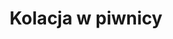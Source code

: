 ---
layout: "pages/vecere-ve-sklepeni.njk"

title: 'Kolacja w piwnicy'
description: 'Poczuj wyjątkową atmosferę kolacji w starej piwnicy Chateau Orlice. Zabytkowe sklepienia, blask świec i wyśmienite menu.'
permalink: 'pl/vecere-ve-sklepeni/'

eleventyNavigation:
  key: Kolacja w piwnicy
  parent: Usługi i atrakcje
  order: 200


landing:
  breadcrumbsHome: Strona główna
  breadcrumbsCurrent: Kolacja w piwnicy

  heading: Kolacja w starej piwnicy

  mouseIconAlt: Ikona myszy komputerowej

  imageUrl: /assets/images/restaurant/stredoveka-krcma-1.jpg
  imageAlt: Średniowieczna tawerna w zamku Orlice


contentOne:
  topper: Kolacja w piwnicy
  heading: Kolacja przy świecach w starej piwnicy

  imageUrl: /assets/images/dinner/dinner.jpg
  imageAlt: Nowożeńcy na łodzi na stawie

  paragraphs:
    - text: Przeżyj niezapomniany wieczór w wyjątkowej atmosferze historycznej piwnicy hotelu Chateau Orlice. Romantyczny blask świec, aromat wyśmienitych win i pyszne menu stworzone przez naszego szefa kuchni - to wszystko czeka na Ciebie w pomieszczeniu, które łączy w sobie elegancję przeszłości z komfortem dnia dzisiejszego. Idealny na romantyczną kolację we dwoje, na specjalne rocznice, oświadczyny lub po prostu na chwile, które chcesz przeżyć inaczej niż zwykle. Ciesz się ciszą, spokojem i urokiem miejsca, które ma duszę.

  cta: Rezerwacja
---